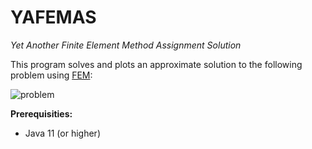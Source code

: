 # YAFEMAS

*Yet Another Finite Element Method Assignment Solution*

This program solves and plots an approximate solution to the following problem using [FEM](https://en.wikipedia.org/wiki/Finite_element_method):

![problem]()

**Prerequisities:**
- Java 11 (or higher)
